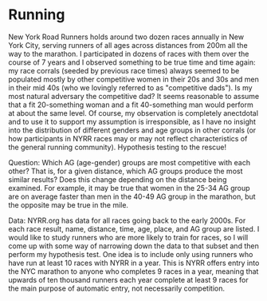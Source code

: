 # Running

New York Road Runners holds around two dozen races annually in New York City, serving runners of all ages across distances from 200m all the way to the marathon.  I participated in dozens of races with them over the course of 7 years and I observed something to be true time and time again: my race corrals (seeded by previous race times) always seemed to be populated mostly by other competitive women in their 20s and 30s and men in their mid 40s (who we lovingly referred to as "competitive dads").  Is my most natural adversary the competitive dad?  It seems reasonable to assume that a fit 20-something woman and a fit 40-something man would perform at about the same level.  Of course, my observation is completely anectdotal and to use it to support my assumption is irresponsible, as I have no insight into the distribution of different genders and age groups in other corrals (or how participants in NYRR races may or may not reflect characteristics of the general running community).  Hypothesis testing to the rescue!

Question: Which AG (age-gender) groups are most competitive with each other?  That is, for a given distance, which AG groups produce the most similar results?  Does this change depending on the distance being examined.  For example, it may be true that women in the 25-34 AG group are on average faster than men in the 40-49 AG group in the marathon, but the opposite may be true in the mile.

Data: NYRR.org has data for all races going back to the early 2000s.  For each race result, name, distance, time, age, place, and AG group are listed.  I would like to study runners who are more likely to train for races, so I will come up with some way of narrowing down the data to that subset and then perform my hypothesis test. One idea is to include only using runners who have run at least 10 races with NYRR in a year.  This is NYRR offers entry into the NYC marathon to anyone who completes 9 races in a year, meaning that upwards of ten thousand runners each year complete at least 9 races for the main purpose of automatic entry, not necessarily competition.
